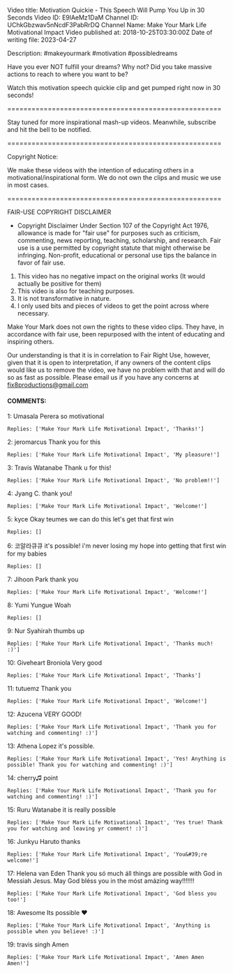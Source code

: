 Video title: Motivation Quickie - This Speech Will Pump You Up in 30 Seconds
 Video ID: E9lAeMz1DaM 
 Channel ID: UChkGbzwav5nNcdF3PabRrDQ 
 Channel Name: Make Your Mark Life Motivational Impact 
 Video published at: 2018-10-25T03:30:00Z 
 Date of writing file: 2023-04-27 
 
Description: 
 #makeyourmark #motivation #possibledreams

Have you ever NOT fulfill your dreams? Why not? Did you take massive actions to reach to where you want to be?

Watch this motivation speech quickie clip and get pumped right now in 30 seconds!

=====================================================

Stay tuned for more inspirational mash-up videos. Meanwhile, subscribe and hit the bell to be notified.

=====================================================

Copyright Notice: 

We make these videos with the intention of educating others in a motivational/inspirational form. We do not own the clips and music we use in most cases.

=====================================================

FAIR-USE COPYRIGHT DISCLAIMER

* Copyright Disclaimer Under Section 107 of the Copyright Act 1976, allowance is made for "fair use" for purposes such as criticism, commenting, news reporting, teaching, scholarship, and research. Fair use is a use permitted by copyright statute that might otherwise be infringing. Non-profit, educational or personal use tips the balance in favor of fair use.

1) This video has no negative impact on the original works (It would actually be positive for them)
2) This video is also for teaching purposes.
3) It is not transformative in nature.
4) I only used bits and pieces of videos to get the point across where necessary.

Make Your Mark does not own the rights to these video clips. They have, in accordance with fair use, been repurposed with the intent of educating and inspiring others. 

Our understanding is that it is in correlation to Fair Right Use, however, given that it is open to interpretation, if any owners of the content clips would like us to remove the video, we have no problem with that and will do so as fast as possible. Please email us if you have any concerns at fix8productions@gmail.com
 

#### COMMENTS:

1: Umasala Perera 
 so motivational 

 	Replies: ['Make Your Mark Life Motivational Impact', 'Thanks!']

2: jeromarcus 
 Thank you for this 

 	Replies: ['Make Your Mark Life Motivational Impact', 'My pleasure!']

3: Travis Watanabe 
 Thank u for this! 

 	Replies: ['Make Your Mark Life Motivational Impact', 'No problem!!']

4: Jyang C. 
 thank you! 

 	Replies: ['Make Your Mark Life Motivational Impact', 'Welcome!']

5: kyce 
 Okay teumes we can do this let&#39;s get that first win 

 	Replies: []

6: 코알라큐큐 
 it&#39;s possible! i&#39;m never losing my hope into getting that first win for my babies 

 	Replies: []

7: Jihoon Park 
 thank you 

 	Replies: ['Make Your Mark Life Motivational Impact', 'Welcome!']

8: Yumi Yungue 
 Woah 

 	Replies: []

9: Nur Syahirah 
 thumbs up 

 	Replies: ['Make Your Mark Life Motivational Impact', 'Thanks much! :)']

10: Giveheart Broniola 
 Very good 

 	Replies: ['Make Your Mark Life Motivational Impact', 'Thanks']

11: tutuemz 
 Thank you 

 	Replies: ['Make Your Mark Life Motivational Impact', 'Welcome!']

12: Azucena 
 VERY GOOD! 

 	Replies: ['Make Your Mark Life Motivational Impact', 'Thank you for watching and commenting! :)']

13: Athena Lopez 
 it&#39;s possible. 

 	Replies: ['Make Your Mark Life Motivational Impact', 'Yes! Anything is possible! Thank you for watching and commenting! :)']

14: cherry♫︎ 
 point 

 	Replies: ['Make Your Mark Life Motivational Impact', 'Thank you for watching and commenting! :)']

15: Ruru Watanabe 
 it is really possible 

 	Replies: ['Make Your Mark Life Motivational Impact', 'Yes true! Thank you for watching and leaving yr comment! :)']

16: Junkyu Haruto 
 thanks 

 	Replies: ['Make Your Mark Life Motivational Impact', 'You&#39;re welcome!']

17: Helena van Eden 
 Thank you só much áll things are possible with God in Messiah Jesus. May God bléss you in the móst amázing way!!!!!!! 

 	Replies: ['Make Your Mark Life Motivational Impact', 'God bless you too!']

18: Awesome 
 Its possible ❤️ 

 	Replies: ['Make Your Mark Life Motivational Impact', 'Anything is possible when you believe! :)']

19: travis singh 
 Amen 

 	Replies: ['Make Your Mark Life Motivational Impact', 'Amen Amen Amen!']

